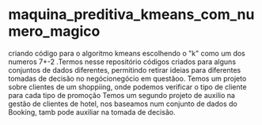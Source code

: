 # maquina_preditiva_kmeans_com_numero_magico
criando código para o algoritmo kmeans escolhendo o "k" como um dos numeros 7+-2
.Termos nesse repositório códigos criados para alguns conjuntos de dados diferentes, permitindo retirar ideias para diferentes tomadas de decisão no negócionegócio em questãoo.
Temos um projeto sobre clientes de um shoppiing, onde podemos verificar o tipo de cliente para cada tipo de promoção
Temos um segundo projeto de auxilio na gestão de clientes de hotel, nos baseamos num conjunto de dados do Booking, tamb  pode auxiliar na tomada de decisão.
